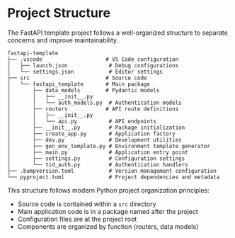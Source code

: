 # Project Structure

The FastAPI template project follows a well-organized structure to separate concerns and improve maintainability.

```
fastapi-template
├── .vscode                    # VS Code configuration
│   ├── launch.json             # Debug configurations
│   └── settings.json           # Editor settings
├── src                        # Source code
│   └── fastapi_template       # Main package
│       ├── data_models        # Pydantic models
│       │   ├── __init__.py
│       │   └── auth_models.py  # Authentication models
│       ├── routers            # API route definitions
│       │   ├── __init__.py
│       │   └── api.py          # API endpoints
│       ├── __init__.py         # Package initialization
│       ├── create_app.py       # Application factory
│       ├── dev.py              # Development utilities
│       ├── gen_env_template.py # Environment template generator
│       ├── main.py             # Application entry point
│       ├── settings.py         # Configuration settings
│       └── tid_auth.py         # Authentication handlers
├── .bumpversion.toml           # Version management configuration
└── pyproject.toml              # Project dependencies and metadata
```

This structure follows modern Python project organization principles:

- Source code is contained within a `src` directory
- Main application code is in a package named after the project
- Configuration files are at the project root
- Components are organized by function (routers, data models)
